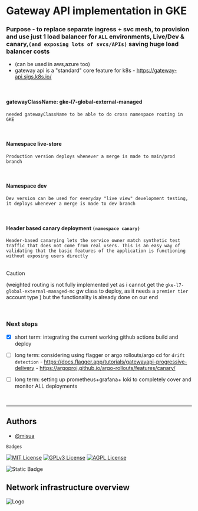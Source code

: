 
# Gateway API implementation in GKE 
### Purpose - to replace separate ingress + svc mesh, to provision and use just 1 load balancer for `ALL` environments, Live/Dev & canary,`(and exposing lots of svcs/APIs)` saving huge load balancer costs

  - (can be used in aws,azure too)
  - gateway api is a "standard" core feature for k8s - https://gateway-api.sigs.k8s.io/

<br/>

#### gatewayClassName: gke-l7-global-external-managed

`needed gatewayClassName to be able to do cross namespace routing in GKE`

<br/>

#### Namespace live-store

`Production version deploys whenever a merge is made to main/prod branch`

<br/>

#### Namespace dev

`Dev version can be used for everyday "live view" development testing, it deploys whenever a merge is made to dev branch`

<br/>

#### Header based canary deployment `(namespace canary)`

`Header-based canarying lets the service owner match synthetic test traffic that does not come from real users. This is an easy way of validating that the basic features of the application is functioning without exposing users directly`
<br/><br/>
> [!CAUTION]
> (weighted routing is not fully implemented yet as i cannot get the `gke-l7-global-external-managed-mc` gw class to deploy, as it needs a `premier tier` account type ) but the functionality is already done on our end

<br/>

### Next steps

+ [x] short term: integrating the current working github actions build and deploy

+ [ ] long term: considering using flagger or argo rollouts/argo cd for `drift detection`
      - https://docs.flagger.app/tutorials/gatewayapi-progressive-delivery
      - https://argoproj.github.io/argo-rollouts/features/canary/
  

+ [ ] long term: setting up prometheus+grafana+ loki to completely cover and monitor ALL deployments

<br/>

---

## Authors

- [@misua](https://www.github.com/misua)



`Badges`


[![MIT License](https://img.shields.io/badge/License-MIT-green.svg)](https://choosealicense.com/licenses/mit/)
[![GPLv3 License](https://img.shields.io/badge/License-GPL%20v3-yellow.svg)](https://opensource.org/licenses/)
[![AGPL License](https://img.shields.io/badge/license-AGPL-blue.svg)](http://www.gnu.org/licenses/agpl-3.0)

![Static Badge](https://img.shields.io/badge/Charles-Pogi-blue)

## Network infrastructure overview



![Logo](https://github.com/misua/progressive-deployment-template/blob/main/base.drawio.png)




